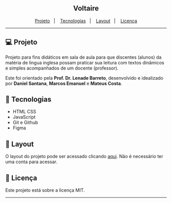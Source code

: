 <section align="center">
    <h1>Voltaire</h1>
</section>

<section align="center">
    <a href="#Projeto">Projeto</a>&nbsp;&nbsp;&nbsp;|&nbsp;&nbsp;&nbsp;
    <a href="#Tecnologias">Tecnologias</a>&nbsp;&nbsp;&nbsp;|&nbsp;&nbsp;&nbsp;
    <a href="#Layout">Layout</a>&nbsp;&nbsp;&nbsp;|&nbsp;&nbsp;&nbsp;
    <a href="#Licença">Licença</a>
</section>

---

## :computer: Projeto

Projeto para fins didáticos em sala de aula para que discentes (alunos) da matéria de lingua inglesa possam praticar sua leitura com textos dinâmicos e simples acompanhados de um docente (professor).

Este foi orientado pela **Prof. Dr. Lenade Barreto**, desenvolvido e idealizado por **Daniel Santana**, **Marcos Emanuel** e **Mateus Costa**.

## :rocket: Tecnologias

- HTML CSS
- JavaScript
- Git e Github
- Figma

## :art: Layout

O layout do projeto pode ser acessado clicando [aqui](). Não é necessário ter uma conta para acessar.

## :memo: Licença

Este projeto está sobre a licença MIT.

---